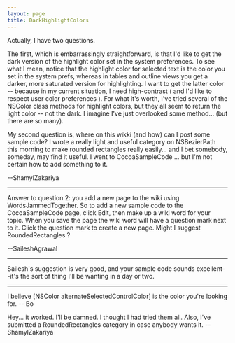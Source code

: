 ```yaml
---
layout: page
title: DarkHighlightColors
---
```


Actually, I have two questions. 

The first, which is embarrassingly straightforward, is that I'd like to get the dark version of the highlight color set in the system preferences. To see what I mean, notice that the highlight color for selected text is the color you set in the system prefs, whereas in tables and outline views you get a darker, more saturated version for highlighting. I want to get the latter color -- because in my current situation, I need high-contrast ( and I'd like to respect user color preferences ). For what it's worth, I've tried several of the NSColor class methods for highlight colors, but they all seem to return the light color -- not the dark. I imagine I've just overlooked some method... (but there are so many).

My second question is, where on this wikki (and how) can I post some sample code? I wrote a really light and useful category on NSBezierPath this morning to make rounded rectangles really easily... and I bet somebody, someday, may find it useful. I went to CocoaSampleCode ... but I'm not certain how to add something to it.

--ShamylZakariya

----

Answer to question 2: you add a new page to the wiki using WordsJammedTogether.  So to add a new sample code to the CocoaSampleCode page, click Edit, then make up a wiki word for your topic.  When you save the page the wiki word will have a question mark next to it.  Click the question mark to create a new page. Might I suggest RoundedRectangles ?

--SaileshAgrawal

----

Sailesh's suggestion is very good, and your sample code sounds excellent--it's the sort of thing I'll be wanting in a day or two.

----

I believe     [NSColor alternateSelectedControlColor] is the color you're looking for.  -- Bo

Hey... it worked. I'll be damned. I thought I had tried them all. Also, I've submitted a RoundedRectangles category in case anybody wants it. --ShamylZakariya

